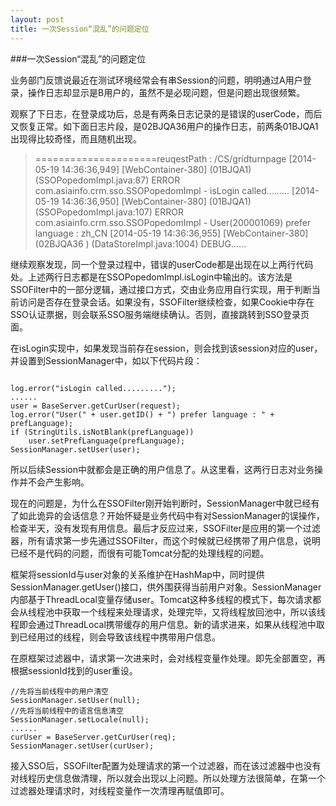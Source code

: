 ```yaml
---
layout: post
title: 一次Session“混乱”的问题定位
---
```


###一次Session“混乱”的问题定位

业务部门反馈说最近在测试环境经常会有串Session的问题，明明通过A用户登录，操作日志却显示是B用户的，虽然不是必现问题，但是问题出现很频繁。

观察了下日志，在登录成功后，总是有两条日志记录的是错误的userCode，而后又恢复正常。如下面日志片段，是02BJQA36用户的操作日志，前两条01BJQA1出现得比较奇怪，而且随机出现。




> =====================reuqestPath : /CS/gridturnpage
[2014-05-19 14:36:36,949] [WebContainer-380] (01BJQA1) (SSOPopedomImpl.java:87) ERROR 
com.asiainfo.crm.sso.SSOPopedomImpl - isLogin called.........
[2014-05-19 14:36:36,950] [WebContainer-380] (01BJQA1) (SSOPopedomImpl.java:107) ERROR 
com.asiainfo.crm.sso.SSOPopedomImpl - User(200001069) prefer language  : zh_CN
[2014-05-19 14:36:36,955] [WebContainer-380] (02BJQA36 ) (DataStoreImpl.java:1004) DEBUG......


继续观察发现，同一个登录过程中，错误的userCode都是出现在以上两行代码处。上述两行日志都是在SSOPopedomImpl.isLogin中输出的。该方法是SSOFilter中的一部分逻辑，通过接口方式，交由业务应用自行实现，用于判断当前访问是否存在登录会话。如果没有，SSOFilter继续检查，如果Cookie中存在SSO认证票据，则会联系SSO服务端继续确认。否则，直接跳转到SSO登录页面。

在isLogin实现中，如果发现当前存在session，则会找到该session对应的user，并设置到SessionManager中，如以下代码片段：

```

log.error("isLogin called.........");
......
user = BaseServer.getCurUser(request);
log.error("User(" + user.getID() + ") prefer language : " + prefLanguage);
if (StringUtils.isNotBlank(prefLanguage))
	user.setPrefLanguage(prefLanguage);
SessionManager.setUser(user);
```
所以后续Session中就都会是正确的用户信息了。从这里看，这两行日志对业务操作并不会产生影响。

现在的问题是，为什么在SSOFilter刚开始判断时，SessionManager中就已经有了如此诡异的会话信息？开始怀疑是业务代码中有对SessionManager的误操作，检查半天，没有发现有用信息。最后才反应过来，SSOFilter是应用的第一个过滤器，所有请求第一步先通过SSOFilter，而这个时候就已经携带了用户信息，说明已经不是代码的问题，而很有可能Tomcat分配的处理线程的问题。

框架将sessionId与user对象的关系维护在HashMap中，同时提供SessionManager.getUser()接口，供外围获得当前用户对象。SessionManager内部基于ThreadLocal变量存储user。Tomcat这种多线程的模式下，每次请求都会从线程池中获取一个线程来处理请求，处理完毕，又将线程放回池中，所以该线程即会通过ThreadLocal携带缓存的用户信息。新的请求进来，如果从线程池中取到已经用过的线程，则会导致该线程中携带用户信息。

在原框架过滤器中，请求第一次进来时，会对线程变量作处理。即先全部置空，再根据sessionId找到的user重设。

```
//先将当前线程中的用户清空
SessionManager.setUser(null);
//先将当前线程中的语言信息清空
SessionManager.setLocale(null);
......
curUser = BaseServer.getCurUser(req);
SessionManager.setUser(curUser);
```

接入SSO后，SSOFilter配置为处理请求的第一个过滤器，而在该过滤器中也没有对线程历史信息做清理，所以就会出现以上问题。所以处理方法很简单，在第一个过滤器处理请求时，对线程变量作一次清理再赋值即可。













